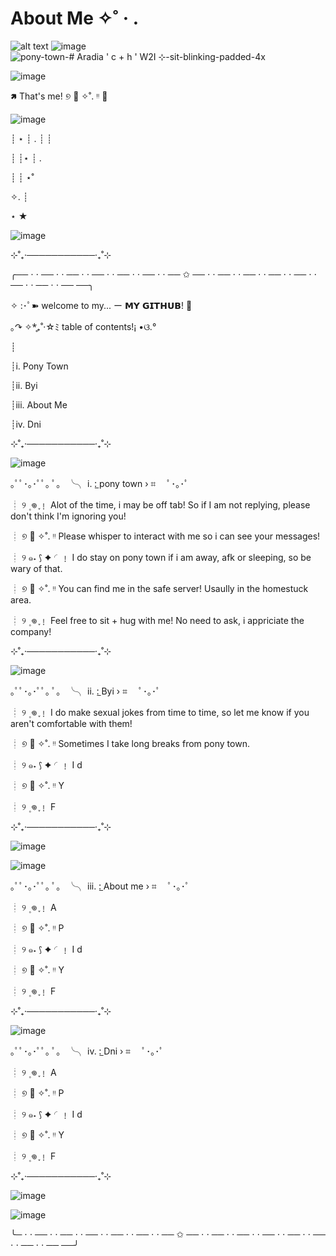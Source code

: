 # About Me ✧˚ · .

![alt text](https://github.com/KleptoZombie/KleptoZombie/assets/167636403/6a14ce6b-ef6b-4b0b-af16-a2673c5dfc6f)       ![image](https://github.com/KleptoZombie/KleptoZombie/assets/167636403/fb018248-b8b7-4e4e-a390-3f325f342fbd)
        ![pony-town-# Aradia ' c + h ' W2I ⊹-sit-blinking-padded-4x](https://github.com/KleptoZombie/KleptoZombie/assets/167636403/08911a20-7c47-40e5-a918-3332dadeddab)

![image](https://github.com/KleptoZombie/KleptoZombie/assets/167636403/497b1a2f-31ba-47f4-b304-38833b0821aa)


🢅 That's me! ୭ 🧷 ✧˚. ᵎᵎ 🎀

![image](https://github.com/KleptoZombie/KleptoZombie/assets/167636403/273127ac-31cf-4b71-9286-ba42002aca38)


┊ ⋆ ┊   .   ┊   ┊

┊    ┊⋆     ┊   .

┊    ┊       ⋆˚ ⁭      ⁭ ⁭ ⁭ ⁭ ⁭ ⁭ ⁭ ⁭

✧. ┊ ⁭ ⁭ ⁭ ⁭ ⁭ ⁭ ⁭ ⁭ ⁭

⋆ ★



![image](https://github.com/KleptoZombie/KleptoZombie/assets/167636403/0289b9d5-e767-47a3-aa91-d5c0d667f3da)

⊹˚₊‧───────────‧₊˚⊹


╭── ⋅ ⋅ ── ⋅ ⋅ ── ⋅ ⋅ ── ⋅ ⋅ ── ⋅ ⋅ ── ⋅ ⋅ ── ✩ ── ⋅ ⋅ ── ⋅ ⋅ ── ⋅ ⋅ ── ⋅ ⋅ ── ⋅ ⋅ ── ⋅ ⋅ ── ⋅ ⋅ ── ──╮
 
✧ :･ﾟ➽ welcome to my... ー 𝗠𝗬 𝗚𝗜𝗧𝗛𝗨𝗕! 🍒

 ｡↷ ✧*̥₊˚‧☆ﾐ table of contents!¡ •ଓ.°

┊

┊i.   Pony Town

┊ii.  Byi

┊iii. About Me                                                                                                                       

┊iv.  Dni

⊹˚₊‧───────────‧₊˚⊹

![image](https://github.com/KleptoZombie/KleptoZombie/assets/167636403/977843e8-4de3-4de3-9e48-cc97ec84abe4)


 ｡ﾟﾟ･｡･ﾟﾟ｡
ﾟ。  ╰╮ i. :̲  pony town   › ⌗
　ﾟ･｡･ﾟ  

┊    ୨ ۪  𖦹 ֢﹗     Alot of the time, i may be off tab! So if I am not replying, please don't think I'm ignoring you!                                                                                           

┊    ୭ 🧷 ✧˚. ᵎᵎ     Please whisper to interact with me so i can see your messages!

┊    ୨ ๑˖  ⟆ ✦  ◜﹗     I do stay on pony town if i am away, afk or sleeping, so be wary of that.

┊    ୭ 🧷 ✧˚. ᵎᵎ     You can find me in the safe server! Usaully in the homestuck area.

┊    ୨ ۪  𖦹 ֢﹗     Feel free to sit + hug with me! No need to ask, i appriciate the company!

⊹˚₊‧───────────‧₊˚⊹

![image](https://github.com/KleptoZombie/KleptoZombie/assets/167636403/eeda7cd6-4333-45e0-980b-c726ac085be7)



 ｡ﾟﾟ･｡･ﾟﾟ｡
ﾟ。  ╰╮ ii. :̲  Byi   › ⌗
　ﾟ･｡･ﾟ  

┊    ୨ ۪  𖦹 ֢﹗     I do make sexual jokes from time to time, so let me know if you aren't comfortable with them!                                                                                       

┊    ୭ 🧷 ✧˚. ᵎᵎ     Sometimes I take long breaks from pony town.

┊    ୨ ๑˖  ⟆ ✦  ◜﹗     I d

┊    ୭ 🧷 ✧˚. ᵎᵎ     Y

┊    ୨ ۪  𖦹 ֢﹗     F

⊹˚₊‧───────────‧₊˚⊹

![image](https://github.com/KleptoZombie/KleptoZombie/assets/167636403/201dfc36-e615-4656-834f-0a5fab426339)

![image](https://github.com/KleptoZombie/KleptoZombie/assets/167636403/514aafc5-6fdd-4768-983c-81f19c8fd2a7)


 ｡ﾟﾟ･｡･ﾟﾟ｡
ﾟ。  ╰╮ iii. :̲  About me   › ⌗
　ﾟ･｡･ﾟ  

┊    ୨ ۪  𖦹 ֢﹗     A                                                                                         

┊    ୭ 🧷 ✧˚. ᵎᵎ     P

┊    ୨ ๑˖  ⟆ ✦  ◜﹗     I d

┊    ୭ 🧷 ✧˚. ᵎᵎ     Y

┊    ୨ ۪  𖦹 ֢﹗     F

⊹˚₊‧───────────‧₊˚⊹

![image](https://github.com/KleptoZombie/KleptoZombie/assets/167636403/eeda7cd6-4333-45e0-980b-c726ac085be7)


 ｡ﾟﾟ･｡･ﾟﾟ｡
ﾟ。  ╰╮ iv. :̲  Dni   › ⌗
　ﾟ･｡･ﾟ  

┊    ୨ ۪  𖦹 ֢﹗     A                                                                                         

┊    ୭ 🧷 ✧˚. ᵎᵎ     P

┊    ୨ ๑˖  ⟆ ✦  ◜﹗     I d

┊    ୭ 🧷 ✧˚. ᵎᵎ     Y

┊    ୨ ۪  𖦹 ֢﹗     F

⊹˚₊‧───────────‧₊˚⊹

![image](https://github.com/KleptoZombie/KleptoZombie/assets/167636403/1547dcbc-4825-4579-941c-b6b85344fb7f)

![image](https://github.com/KleptoZombie/KleptoZombie/assets/167636403/b0d178f1-c433-45e2-be03-25e5f00669f0)


╰─ ⋅ ⋅ ── ⋅ ⋅ ── ⋅ ⋅ ── ⋅ ⋅ ── ⋅ ⋅ ── ⋅ ⋅ ── ✩ ── ⋅ ⋅ ── ⋅ ⋅ ── ⋅ ⋅ ── ⋅ ⋅ ── ⋅ ⋅ ── ⋅ ⋅ ── ⋅ ⋅ ── ──╯
